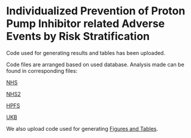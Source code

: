 # Individualized Prevention of Proton Pump Inhibitor related Adverse Events by Risk Stratification

Code used for generating results and tables has been uploaded.

Code files are arranged based on used database. Analysis made can be found in corresponding files:

[NHS](https://github.com/Jinqiu-Yuan/Personalized-use-of-PPIs/tree/main/NHS)

[NHS2](https://github.com/Jinqiu-Yuan/Personalized-use-of-PPIs/tree/main/NHS2)

[HPFS](https://github.com/Jinqiu-Yuan/Personalized-use-of-PPIs/tree/main/HPFS)

[UKB](https://github.com/Jinqiu-Yuan/Personalized-use-of-PPIs/tree/main/UKB)

We also upload code used for generating [Figures and Tables](https://github.com/Jinqiu-Yuan/Personalized-use-of-PPIs/tree/main/Figure%20and%20Tables).
